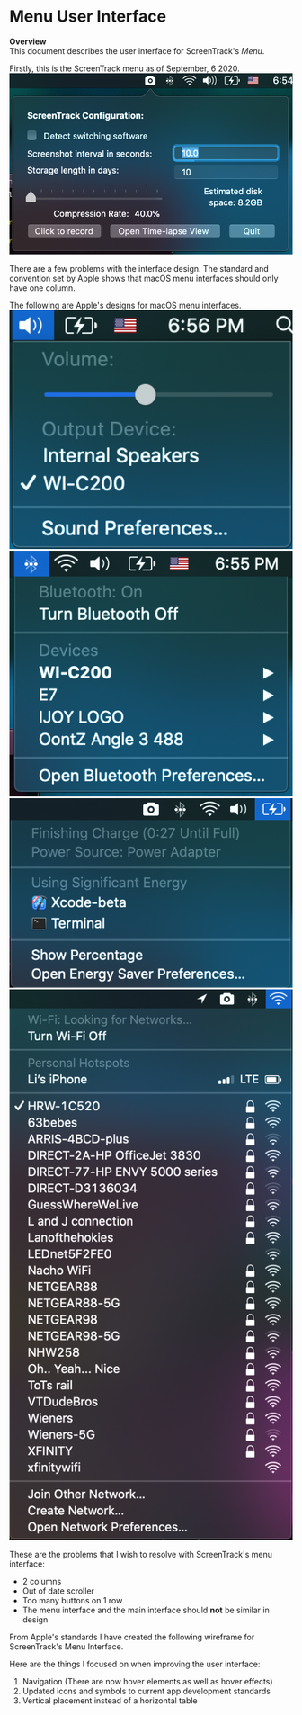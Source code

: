 # Menu User Interface

**Overview**\
This document describes the user interface for ScreenTrack's _Menu_.

Firstly, this is the ScreenTrack menu as of September, 6 2020.\
<img src="https://github.com/lisongh10/screentrack/blob/master/Documentation/Images/Menu%20UI%20Images/ScreenTrack.png" width="550" alt="Screen Track Menu">

There are a few problems with the interface design. The standard and convention set by Apple shows that macOS menu interfaces should only have one column.

The following are Apple's designs for macOS menu interfaces.
<img src="https://github.com/lisongh10/screentrack/blob/master/Documentation/Images/Menu%20UI%20Images/Audios.png" width="550" alt="Audio Menu Interface">
<img src="https://github.com/lisongh10/screentrack/blob/master/Documentation/Images/Menu%20UI%20Images/Bluetooth.png" width="550" alt="Bluetooth Menu Interface">
<img src="https://github.com/lisongh10/screentrack/blob/master/Documentation/Images/Menu%20UI%20Images/Power.png" width="550" alt="Power Menu Interface">
<img src="https://github.com/lisongh10/screentrack/blob/master/Documentation/Images/Menu%20UI%20Images/WiFi.png" width="550" alt="WiFi Menu Interface">

These are the problems that I wish to resolve with ScreenTrack's menu interface:

- 2 columns
- Out of date scroller
- Too many buttons on 1 row
- The menu interface and the main interface should **not** be similar in design

From Apple's standards I have created the following wireframe for ScreenTrack's Menu Interface.

Here are the things I focused on when improving the user interface:

1. Navigation (There are now hover elements as well as hover effects)
2. Updated icons and symbols to current app development standards
3. Vertical placement instead of a horizontal table
